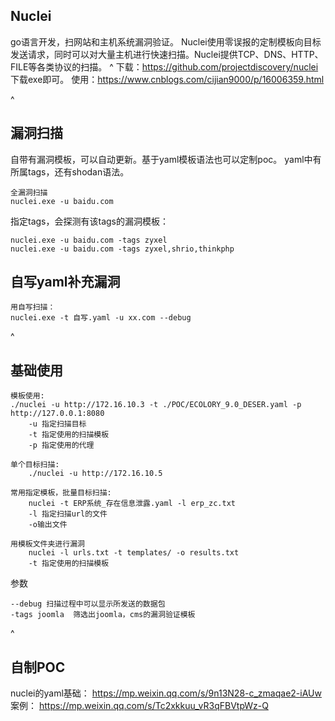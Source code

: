 ## **Nuclei**
go语言开发，扫网站和主机系统漏洞验证。
Nuclei使用零误报的定制模板向目标发送请求，同时可以对大量主机进行快速扫描。Nuclei提供TCP、DNS、HTTP、FILE等各类协议的扫描。
^
下载：<https://github.com/projectdiscovery/nuclei>
下载exe即可。
使用：<https://www.cnblogs.com/cijian9000/p/16006359.html>

^
## **漏洞扫描**
自带有漏洞模板，可以自动更新。基于yaml模板语法也可以定制poc。
yaml中有所属tags，还有shodan语法。
```
全漏洞扫描
nuclei.exe -u baidu.com
```
指定tags，会探测有该tags的漏洞模板：
```
nuclei.exe -u baidu.com -tags zyxel
nuclei.exe -u baidu.com -tags zyxel,shrio,thinkphp
```

## **自写yaml补充漏洞**
```
用自写扫描：
nuclei.exe -t 自写.yaml -u xx.com --debug
```

^
## **基础使用**

```
模板使用:
./nuclei -u http://172.16.10.3 -t ./POC/ECOLORY_9.0_DESER.yaml -p http://127.0.0.1:8080
	-u 指定扫描目标
	-t 指定使用的扫描模板
	-p 指定使用的代理

单个目标扫描:
	./nuclei -u http://172.16.10.5

常用指定模板，批量目标扫描:
	nuclei -t ERP系统_存在信息泄露.yaml -l erp_zc.txt 
	-l 指定扫描url的文件
	-o输出文件

用模板文件夹进行漏洞
	nuclei -l urls.txt -t templates/ -o results.txt
	-t 指定使用的扫描模板
```

参数
```
--debug 扫描过程中可以显示所发送的数据包
-tags joomla  筛选出joomla，cms的漏洞验证模板
```






^
## **自制POC**
nuclei的yaml基础：
<https://mp.weixin.qq.com/s/9n13N28-c_zmaqae2-iAUw>
案例：
<https://mp.weixin.qq.com/s/Tc2xkkuu_vR3qFBVtpWz-Q>